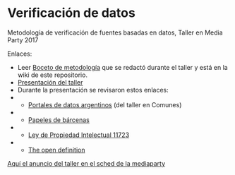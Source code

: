 # Verificación de datos
Metodología de verificación de fuentes basadas en datos, Taller en Media Party 2017

Enlaces:
* Leer [Boceto de metodología](https://github.com/martinszy/verificacion_de_datos/wiki) que se redactó durante el taller y está en la wiki de este repositorio.
* [Presentación del taller](presnetacion)
* Durante la presentación se revisaron estos enlaces:
* * [Portales de datos argentinos](https://bit.ly/datoscomunes) (del taller en Comunes)
* * [Papeles de bárcenas](https://diplomaticapuntcat.blogspot.com.ar/2013/08/mas-sobre-los-papeles-de-barcenas.html)
* * [Ley de Propiedad Intelectual 11723](http://servicios.infoleg.gob.ar/infolegInternet/anexos/40000-44999/42755/texact.htm)
* * [The open definition](http://opendefinition.org/)

[Aquí el anuncio del taller en el sched de la mediaparty](http://sched17.mediaparty.info/event/BZ8V/assessing-data-based-sources)
